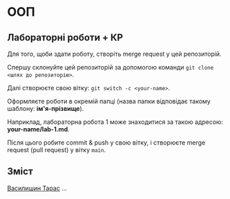 # ООП

## Лабораторні роботи + КР

Для того, щоби здати роботу, створіть merge request у цей репозиторій.

Спершу склонуйте цей репозиторій за допомогою команди `git clone <шлях до репозиторію>`.

Далі створюєте свою вітку: `git switch -c <your-name>`.

Оформляєте роботи в окремій папці (назва папки відповідає такому шаблону: **ім'я-прізвище**).

Наприклад, лабораторна робота 1 може знаходитися за такою адресою: **your-name/lab-1.md**.

Після цього робите commit & push у свою вітку, і створюєте merge request (pull request) у вітку `main`.

## Зміст

[Василишин Тарас](./Taras_Vasylychyn/README.md)
...
